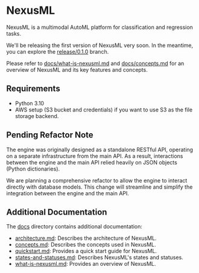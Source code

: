 # NexusML

NexusML is a multimodal AutoML platform for classification and regression tasks.

We'll be releasing the first version of NexusML very soon. In the meantime, you can explore the 
[release/0.1.0](https://github.com/neuraptic/nexusml/tree/release/0.1.0) branch.

Please refer to [docs/what-is-nexusml.md](docs/what-is-nexusml.md) and [docs/concepts.md](docs/concepts.md) for an 
overview of NexusML and its key features and concepts.

## Requirements

- Python 3.10
- AWS setup (S3 bucket and credentials) if you want to use S3 as the file storage backend.

## Pending Refactor Note

The engine was originally designed as a standalone RESTful API, operating on a separate infrastructure from the main 
API. As a result, interactions between the engine and the main API relied heavily on JSON objects (Python dictionaries).

We are planning a comprehensive refactor to allow the engine to interact directly with database models. This change 
will streamline and simplify the integration between the engine and the main API.

## Additional Documentation

The [docs](docs) directory contains additional documentation:

- [architecture.md](docs/architecture.md): Describes the architecture of NexusML.
- [concepts.md](docs/concepts.md): Describes the concepts used in NexusML.
- [quickstart.md](docs/quickstart.md): Provides a quick start guide for NexusML.
- [states-and-statuses.md](docs/states-and-statuses.md): Describes NexusML's states and statuses.
- [what-is-nexusml.md](docs/what-is-nexusml.md): Provides an overview of NexusML.
